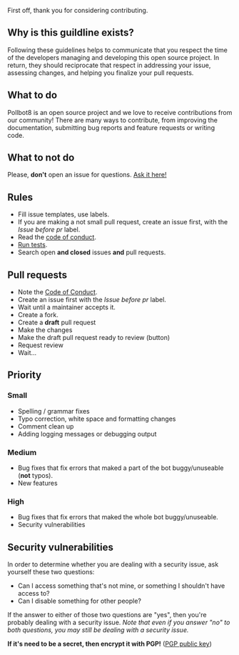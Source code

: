 First off, thank you for considering contributing.

## Why is this guildline exists?
Following these guidelines helps to communicate that you respect the time of the developers managing and developing this open source project. In return, they should reciprocate that respect in addressing your issue, assessing changes, and helping you finalize your pull requests.

## What to do
Pollbot8 is an open source project and we love to receive contributions from our community! There are many ways to contribute, from improving the documentation, submitting bug reports and feature requests or writing code.

## What to **not** do
Please, **don't** open an issue for questions. [Ask it here!](https://github.com/koviubi56/YUU8/discussions/categories/q-a)

## Rules
* Fill issue templates, use labels.
* If you are making a not small pull request, create an issue first, with the *Issue before pr* label.
* Read the [code of conduct](CODE_OF_CONDUCT.md).
* [Run tests](https://github.com/koviubi56/YUU8/blob/main/.travis.yml#L12-L13). <!-- TODO: Check this -->
* Search open **and closed** issues **and** pull requests.

## Pull requests
* Note the [Code of Conduct](CODE_OF_CONDUCT.md). 
* Create an issue first with the *Issue before pr* label.
* Wait until a maintainer accepts it.
* Create a fork.
* Create a **draft** pull request
* Make the changes
* Make the draft pull request ready to review (button)
* Request review
* Wait...

## Priority
### Small
* Spelling / grammar fixes
* Typo correction, white space and formatting changes
* Comment clean up
* Adding logging messages or debugging output
### Medium
* Bug fixes that fix errors that maked a part of the bot buggy/unuseable (**not** typos).
* New features
### High
* Bug fixes that fix errors that maked the whole bot buggy/unuseable.
* Security vulnerabilities

## Security vulnerabilities
In order to determine whether you are dealing with a security issue, ask yourself these two questions:

* Can I access something that's not mine, or something I shouldn't have access to?
* Can I disable something for other people?

If the answer to either of those two questions are "yes", then you're probably dealing with a security issue. *Note that even if you answer "no" to both questions, you may still be dealing with a security issue.*

**If it's need to be a secret, then encrypt it with PGP!** ([PGP public key](SECURITY.md#pgp-public-key))